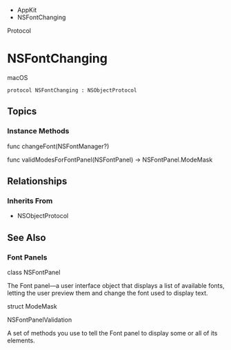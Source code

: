 

- AppKit
-  NSFontChanging 

Protocol

# NSFontChanging

macOS

``` source
protocol NSFontChanging : NSObjectProtocol
```

## Topics

### Instance Methods

func changeFont(NSFontManager?)

func validModesForFontPanel(NSFontPanel) -> NSFontPanel.ModeMask

## Relationships

### Inherits From

- NSObjectProtocol

## See Also

### Font Panels

class NSFontPanel

The Font panel—a user interface object that displays a list of available fonts, letting the user preview them and change the font used to display text.

struct ModeMask

NSFontPanelValidation

A set of methods you use to tell the Font panel to display some or all of its elements.


